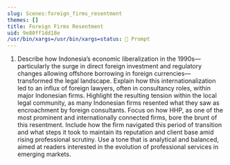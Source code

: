 ```yaml
---
slug: Scenes:foreign_firms_resentment
themes: []
title: Foreign Firms Resentment
uid: 9e80ff1dd18e
/usr/bin/xargs=/usr/bin/xargs=status: 💬 Prompt
---
```

1.  Describe how Indonesia’s economic liberalization in the 1990s—particularly the surge in direct foreign investment and regulatory changes allowing offshore borrowing in foreign currencies—transformed the legal landscape. Explain how this internationalization led to an influx of foreign lawyers, often in consultancy roles, within major Indonesian firms. Highlight the resulting tension within the local legal community, as many Indonesian firms resented what they saw as encroachment by foreign consultants. Focus on how HHP, as one of the most prominent and internationally connected firms, bore the brunt of this resentment. Include how the firm navigated this period of transition and what steps it took to maintain its reputation and client base amid rising professional scrutiny. Use a tone that is analytical and balanced, aimed at readers interested in the evolution of professional services in emerging markets.
